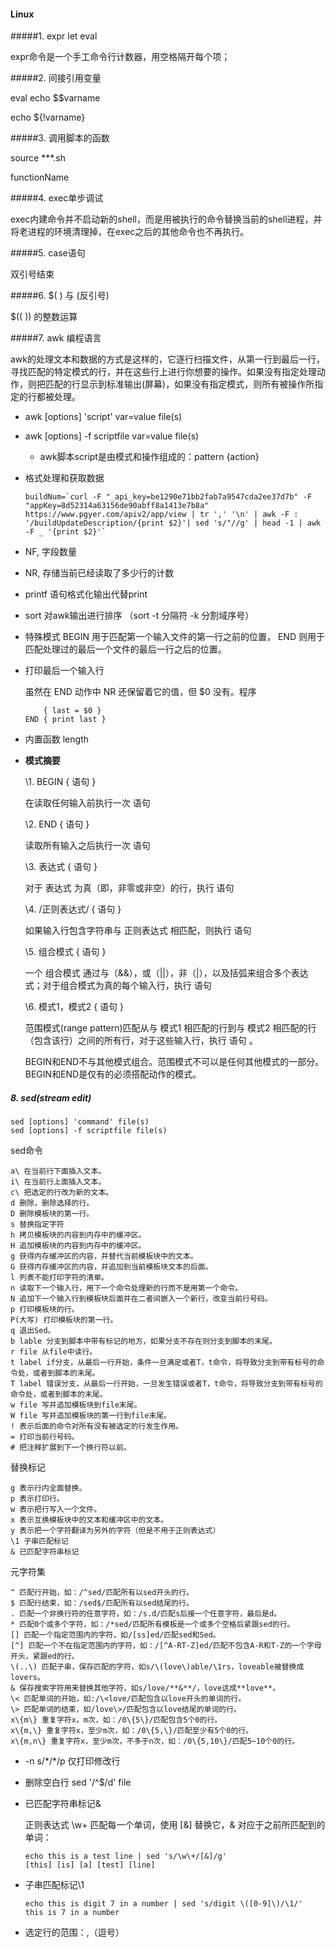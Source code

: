 #### Linux

#####1. expr  let  eval

   expr命令是一个手工命令行计数器，用空格隔开每个项；

#####2. 间接引用变量

   eval echo \$$varname

   echo ${!varname}

#####3. 调用脚本的函数

   source ***.sh

   functionName

#####4. exec单步调试


   exec内建命令并不启动新的shell，而是用被执行的命令替换当前的shell进程，并将老进程的环境清理掉，在exec之后的其他命令也不再执行。

#####5. case语句

   双引号结束

#####6. $( ) 与  (反引号)

   $(( )) 的整数运算

#####7. awk 编程语言

   awk的处理文本和数据的方式是这样的，它逐行扫描文件，从第一行到最后一行，寻找匹配的特定模式的行，并在这些行上进行你想要的操作。如果没有指定处理动作，则把匹配的行显示到标准输出(屏幕)，如果没有指定模式，则所有被操作所指定的行都被处理。

   - awk [options] 'script' var=value file(s)

   - awk [options] -f scriptfile var=value file(s)
     - awk脚本script是由模式和操作组成的：pattern {action} 

   - 格式处理和获取数据

     ```
     buildNum=`curl -F "_api_key=be1290e71bb2fab7a9547cda2ee37d7b" -F "appKey=8d52314a63156de90abff8a1413e7b8a" https://www.pgyer.com/apiv2/app/view | tr ',' '\n' | awk -F : '/buildUpdateDescription/{print $2}'| sed 's/"//g' | head -1 | awk -F _ '{print $2}'`
     ```

   - NF, 字段数量

   - NR, 存储当前已经读取了多少行的计数

   - printf 语句格式化输出代替print

   - sort 对awk输出进行排序  （sort -t 分隔符 -k 分割域序号）

   - 特殊模式 BEGIN 用于匹配第一个输入文件的第一行之前的位置， END 则用于匹配处理过的最后一个文件的最后一行之后的位置。

   - 打印最后一个输入行

     虽然在 END 动作中 NR 还保留着它的值，但 $0 没有。程序

     ```
         { last = $0 }
     END { print last }
     ```

   - 内置函数 length

   - **模式摘要**

     \1. BEGIN { 语句 }

     在读取任何输入前执行一次 语句

     \2. END { 语句 }

     读取所有输入之后执行一次 语句

     \3. 表达式 { 语句 }

     对于 表达式 为真（即，非零或非空）的行，执行 语句

     \4. /正则表达式/ { 语句 }

     如果输入行包含字符串与 正则表达式 相匹配，则执行 语句

     \5. 组合模式 { 语句 }

     一个 组合模式 通过与（&&），或（||），非（|），以及括弧来组合多个表达式；对于组合模式为真的每个输入行，执行 语句

     \6. 模式1，模式2 { 语句 }

     范围模式(range pattern)匹配从与 模式1 相匹配的行到与 模式2 相匹配的行（包含该行）之间的所有行，对于这些输入行，执行 语句 。

     BEGIN和END不与其他模式组合。范围模式不可以是任何其他模式的一部分。BEGIN和END是仅有的必须搭配动作的模式。

##### 8. sed(stream edit)

```
sed [options] 'command' file(s)
sed [options] -f scriptfile file(s)
```

sed命令

```
a\ 在当前行下面插入文本。
i\ 在当前行上面插入文本。
c\ 把选定的行改为新的文本。
d 删除，删除选择的行。
D 删除模板块的第一行。
s 替换指定字符
h 拷贝模板块的内容到内存中的缓冲区。
H 追加模板块的内容到内存中的缓冲区。
g 获得内存缓冲区的内容，并替代当前模板块中的文本。
G 获得内存缓冲区的内容，并追加到当前模板块文本的后面。
l 列表不能打印字符的清单。
n 读取下一个输入行，用下一个命令处理新的行而不是用第一个命令。
N 追加下一个输入行到模板块后面并在二者间嵌入一个新行，改变当前行号码。
p 打印模板块的行。
P(大写) 打印模板块的第一行。
q 退出Sed。
b lable 分支到脚本中带有标记的地方，如果分支不存在则分支到脚本的末尾。
r file 从file中读行。
t label if分支，从最后一行开始，条件一旦满足或者T，t命令，将导致分支到带有标号的命令处，或者到脚本的末尾。
T label 错误分支，从最后一行开始，一旦发生错误或者T，t命令，将导致分支到带有标号的命令处，或者到脚本的末尾。
w file 写并追加模板块到file末尾。  
W file 写并追加模板块的第一行到file末尾。  
! 表示后面的命令对所有没有被选定的行发生作用。  
= 打印当前行号码。  
# 把注释扩展到下一个换行符以前。  
```

替换标记

```
g 表示行内全面替换。  
p 表示打印行。  
w 表示把行写入一个文件。  
x 表示互换模板块中的文本和缓冲区中的文本。  
y 表示把一个字符翻译为另外的字符（但是不用于正则表达式）
\1 子串匹配标记
& 已匹配字符串标记
```

元字符集

```
^ 匹配行开始，如：/^sed/匹配所有以sed开头的行。
$ 匹配行结束，如：/sed$/匹配所有以sed结尾的行。
. 匹配一个非换行符的任意字符，如：/s.d/匹配s后接一个任意字符，最后是d。
* 匹配0个或多个字符，如：/*sed/匹配所有模板是一个或多个空格后紧跟sed的行。
[] 匹配一个指定范围内的字符，如/[ss]ed/匹配sed和Sed。  
[^] 匹配一个不在指定范围内的字符，如：/[^A-RT-Z]ed/匹配不包含A-R和T-Z的一个字母开头，紧跟ed的行。
\(..\) 匹配子串，保存匹配的字符，如s/\(love\)able/\1rs，loveable被替换成lovers。
& 保存搜索字符用来替换其他字符，如s/love/**&**/，love这成**love**。
\< 匹配单词的开始，如:/\<love/匹配包含以love开头的单词的行。
\> 匹配单词的结束，如/love\>/匹配包含以love结尾的单词的行。
x\{m\} 重复字符x，m次，如：/0\{5\}/匹配包含5个0的行。
x\{m,\} 重复字符x，至少m次，如：/0\{5,\}/匹配至少有5个0的行。
x\{m,n\} 重复字符x，至少m次，不多于n次，如：/0\{5,10\}/匹配5~10个0的行。
```

- -n s/\*/\*/p 仅打印修改行

- 删除空白行 sed '/^$/d' file

- 已匹配字符串标记&

  正则表达式 \w\+ 匹配每一个单词，使用 [&] 替换它，& 对应于之前所匹配到的单词：

  ```
  echo this is a test line | sed 's/\w\+/[&]/g'
  [this] [is] [a] [test] [line]
  ```

- 子串匹配标记\1

  ```
  echo this is digit 7 in a number | sed 's/digit \([0-9]\)/\1/'
  this is 7 in a number
  ```

- 选定行的范围：,（逗号）